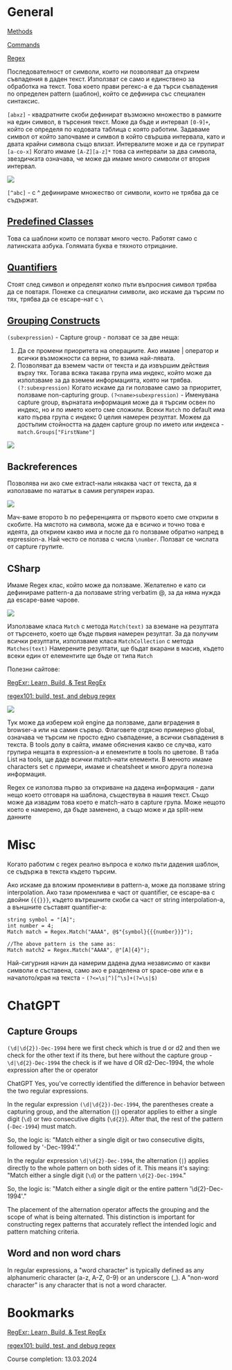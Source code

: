 # General
[Methods](https://github.com/GerardSh/SoftwareUniversity/blob/main/01%20C%23/99%20Resources/03%20Regex.md#Methods)

[Commands](https://github.com/GerardSh/SoftwareUniversity/blob/main/01%20C%23/99%20Resources/03%20Regex.md#Commands)

[Regex](https://github.com/GerardSh/SoftwareUniversity/blob/main/01%20C%23/99%20Resources/03%20Regex.md)

Последователност от символи, които ни позволяват да открием съвпадения в даден текст. Използват се само и единствено за обработка на текст.
Това което прави регекс-а е да търси съвпадения по определен pattern (шаблон), който се дефинира със специален синтаксис.

`[abxz]` - квадратните скоби дефинират възможно множество в рамките на един символ, в търсения текст. Може да бъде и интервал `[0-9]+`, който се определя по кодовата таблица с която работим. Задаваме символ от който започваме и символ в който свършва интервала, като и двата крайни символа също влизат. Интервалите може и да се групират `[a-co-x]`
Когато имаме `[A-Z][a-z]*` това са интервали за два символа, звездичката означава, че може да имаме много символи от втория интервал.

![](https://github.com/GerardSh/SoftwareUniversity/blob/main/99%20Attachments/Pasted%20image%2020240303193156.png)

`[^abc]` - с ^ дефинираме множество от символи, които не трябва да се съдържат.
## [Predefined Classes](https://github.com/GerardSh/SoftwareUniversity/blob/main/01%20C%23/99%20Resources/03%20Regex.md#PredefinedClasses)
Това са шаблони които се ползват много често. Работят само с латинската азбука. Голямата буква е тяхното отрицание. 
## [Quantifiers](https://github.com/GerardSh/SoftwareUniversity/blob/main/01%20C%23/99%20Resources/03%20Regex.md#Quantifiers)
Стоят след символ и определят колко пъти въпросния символ трябва да се повтаря. Понеже са специални символи, ако искаме да търсим по тях, трябва да се escape-нат с `\`
## [Grouping Constructs](https://github.com/GerardSh/SoftwareUniversity/blob/main/01%20C%23/99%20Resources/03%20Regex.md#GroupingConstructs)
`(subexpression)` - Capture group - ползват се за две неща:
1. Да се промени приоритета на операциите. Ако имаме | оператор и всички възможности са верни, то взима най-лявата.
2. Позволяват да вземем части от текста и да извършим действия върху тях. Тогава всяка такава група има индекс, който може да използваме за да вземем информацията, която ни трябва.
`(?:subexpression)` Когато искаме да ги ползваме само за приоритет, ползваме non-capturing group.
`(?<name>subexpression)` - Именувана capture group, върнатата информация може да я търсим освен по индекс, но и по името което сме сложили.
Всеки `Match` по default има като първа група с индекс 0 целия намерен резултат.
Можем да достъпим стойността на даден capture group по името или индекса - `match.Groups["FirstName"]`

![](https://github.com/GerardSh/SoftwareUniversity/blob/main/99%20Attachments/Pasted%20image%2020240303220142.png)

## Backreferences
Позволява ни ако сме extract-нали някаква част от текста, да я използваме по нататък в самия регулярен израз.

![](https://github.com/GerardSh/SoftwareUniversity/blob/main/99%20Attachments/Pasted%20image%2020240304224131.png)

Мач-ваме второто b по референцията от първото което сме открили в скобите. На мястото на символа, може да е всичко и точно това е идеята, да открием какво има и после да го ползваме обратно напред в expression-a. Най често се ползва с числа `\number`. Ползват се числата от capture групите.
## CSharp
Имаме Regex клас, който може да ползваме. Желателно е като си дефинираме pattern-a да ползваме string verbatim @, за да няма нужда да escape-ваме чарове.

![](https://github.com/GerardSh/SoftwareUniversity/blob/main/99%20Attachments/Pasted%20image%2020240304225829.png)

Използваме класа `Match` с метода `Match(text)` за вземане на резултата от търсенето, което ще бъде първия намерен резултат. За да получим всички резултати, използваме класа `MatchCollection` с метода `Matches(text)` Намерените резултати, ще бъдат вкарани в масив, където всеки един от елементите ще бъде от типа `Match`

Полезни сайтове:

[RegExr: Learn, Build, & Test RegEx](https://regexr.com/)

[regex101: build, test, and debug regex](https://regex101.com/)

![](https://github.com/GerardSh/SoftwareUniversity/blob/main/99%20Attachments/Pasted%20image%2020240303191609.png)

Тук може да изберем кой engine да ползваме, дали вградения в browser-а или на самия сървър.
Флаговете отдясно примерно global, означава че търсим не просто едно съвпадение, а всички съвпадения в текста.
В tools долу в сайта, имаме обяснения какво се случва, като групира нещата в expression-a и елементите в tools по цветове.
В таба List на tools, ще даде всички match-нати елементи.
В менюто имаме characters set с примери, имаме и cheatsheet и много друга полезна информация.

Regex се използва първо за откриване на дадена информация - дали нещо което отговаря на шаблона, съществува в нашия текст. Също може да извадим това което е match-нато в capture група.
Може нещото което е намерено, да бъде заменено, а също може и да split-нем данните
# Misc
Когато работим с regex реално въпроса е колко пъти дадения шаблон, се съдържа в текста където търсим.

Ако искаме да вложим променливи в pattern-а, може да ползваме string interpolation. Aко тази променлива е част от quantifier, се escape-ва с двойни `{{{}}}`,  където вътрешните скоби са част от string interpolation-а, а външните съставят quantifier-a:
```
string symbol = "[A]";
int number = 4;
Match match = Regex.Match("AAAA", @$"{symbol}{{{number}}}");

//The above pattern is the same as:
Match match2 = Regex.Match("AAAA", @"[A]{4}");
```

Най-сигурния начин да намерим дадена дума независимо от какви символи е съставена, само ако е разделена от space-ове или е в началото/края на текста - `(?<=\s|^)[^\s]+(?=\s|$)` 
# ChatGPT
## Capture Groups
`(\d|\d{2})-Dec-1994` here we first check which is true d or d2 and then we check for the other text if its there, but here without the capture group - `\d|\d{2}-Dec-1994` the check is if we have d OR d2-Dec-1994, the whole expression after the or operator

ChatGPT
Yes, you've correctly identified the difference in behavior between the two regular expressions.

In the regular expression `(\d|\d{2})-Dec-1994`, the parentheses create a capturing group, and the alternation (`|`) operator applies to either a single digit (`\d`) or two consecutive digits (`\d{2}`). After that, the rest of the pattern (`-Dec-1994`) must match.

So, the logic is: "Match either a single digit or two consecutive digits, followed by '-Dec-1994'."

In the regular expression `\d|\d{2}-Dec-1994`, the alternation (`|`) applies directly to the whole pattern on both sides of it. This means it's saying: "Match either a single digit (`\d`) or the pattern `\d{2}-Dec-1994`."

So, the logic is: "Match either a single digit or the entire pattern '\d{2}-Dec-1994'."

The placement of the alternation operator affects the grouping and the scope of what is being alternated. This distinction is important for constructing regex patterns that accurately reflect the intended logic and pattern matching criteria.
## Word and non word chars
In regular expressions, a "word character" is typically defined as any alphanumeric character (a-z, A-Z, 0-9) or an underscore (_). A "non-word character" is any character that is not a word character.
# Bookmarks 
[RegExr: Learn, Build, & Test RegEx](https://regexr.com/)

[regex101: build, test, and debug regex](https://regex101.com/)

Course completion: 13.03.2024
